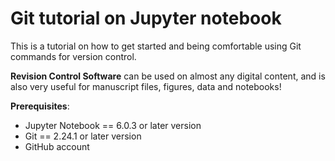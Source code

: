 
# Git tutorial on Jupyter notebook

This is a tutorial on how to get started and being comfortable using Git commands for version control.

**Revision Control Software** can be used on almost any digital content, and is also very useful for manuscript files, figures, data and notebooks!

**Prerequisites**:
- Jupyter Notebook == 6.0.3 or later version
- Git == 2.24.1 or later version
- GitHub account


